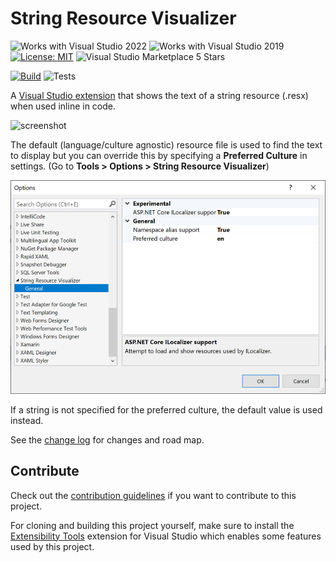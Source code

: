 # String Resource Visualizer

![Works with Visual Studio 2022](https://img.shields.io/static/v1.svg?label=VS&message=2022&color=A853C7)
![Works with Visual Studio 2019](https://img.shields.io/static/v1.svg?label=VS&message=2019&color=5F2E96)
[![License: MIT](https://img.shields.io/badge/License-MIT-green.svg)](LICENSE)
![Visual Studio Marketplace 5 Stars](https://img.shields.io/badge/VS%20Marketplace-★★★★★-green)

[![Build](https://github.com/mrlacey/StringResourceVisualizer/actions/workflows/build.yaml/badge.svg)](https://github.com/mrlacey/StringResourceVisualizer/actions/workflows/build.yaml)
![Tests](https://gist.githubusercontent.com/mrlacey/c586ff0f495b4a8dd76ab0dbdf9c89e0/raw/StringResourceVisualizer.badge.svg)

A [Visual Studio extension](https://marketplace.visualstudio.com/items?itemName=MattLaceyLtd.StringResourceVisualizer) that shows the text of a string resource (.resx) when used inline in code.

![screenshot](./art/screenshot.png)

The default (language/culture agnostic) resource file is used to find the text to display but you can override this by specifying a **Preferred Culture** in settings. (Go to **Tools > Options > String Resource Visualizer**)

![setting](./art/settings.png)

If a string is not specified for the preferred culture, the default value is used instead.

See the [change log](CHANGELOG.md) for changes and road map.

## Contribute

Check out the [contribution guidelines](CONTRIBUTING.md) if you want to contribute to this project.

For cloning and building this project yourself, make sure to install the
[Extensibility Tools](https://visualstudiogallery.msdn.microsoft.com/ab39a092-1343-46e2-b0f1-6a3f91155aa6)
extension for Visual Studio which enables some features used by this project.
